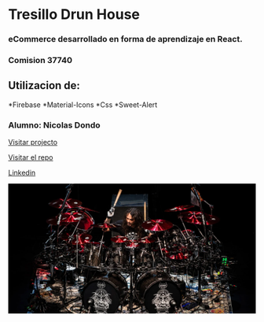 # Tresillo Drun House
### eCommerce desarrollado en forma de aprendizaje en React. 
### Comision 37740
## Utilizacion de:
*Firebase
*Material-Icons
*Css
*Sweet-Alert
### Alumno: Nicolas Dondo

[Visitar projecto]()

[Visitar el repo](https://github.com/NightHunter04)

[Linkedin](https://www.linkedin.com/in/nicolas-dondo/)

![imagen-de-fondo](./src/assets/DSC_2969-EDIT.webp)
